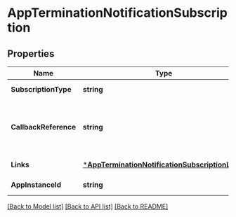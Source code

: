 # AppTerminationNotificationSubscription

## Properties
Name | Type | Description | Notes
------------ | ------------- | ------------- | -------------
**SubscriptionType** | **string** | Shall be set to AppTerminationNotificationSubscription. | [default to null]
**CallbackReference** | **string** | URI selected by the MEC application instance to receive notifications on the subscribed MEC application instance management information. This shall be included in both the request and the response. | [default to null]
**Links** | [***AppTerminationNotificationSubscriptionLinks**](AppTerminationNotificationSubscription__links.md) |  | [default to null]
**AppInstanceId** | **string** | It is used as the filtering criterion for the subscribed events. | [default to null]

[[Back to Model list]](../README.md#documentation-for-models) [[Back to API list]](../README.md#documentation-for-api-endpoints) [[Back to README]](../README.md)


